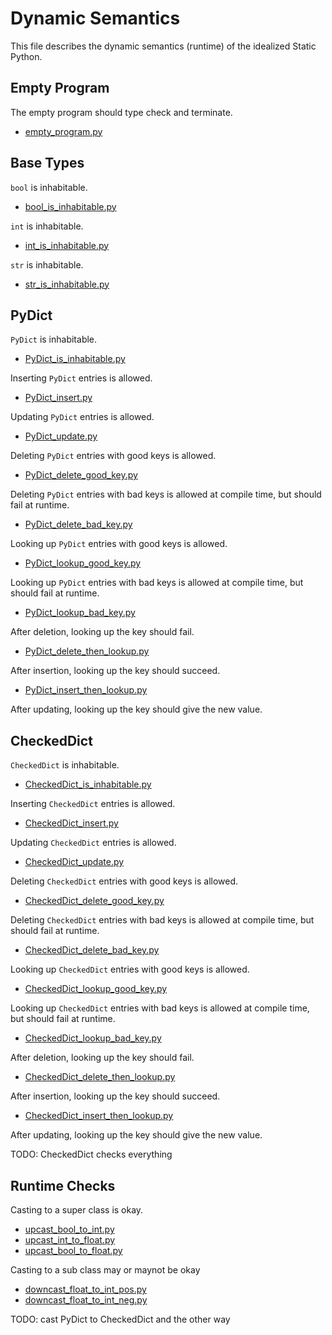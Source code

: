 # Dynamic Semantics

This file describes the dynamic semantics (runtime) of the idealized Static Python.

## Empty Program

The empty program should type check and terminate.

- [empty_program.py](conformance_suite/empty_program.py)

## Base Types

`bool` is inhabitable.

- [bool_is_inhabitable.py](conformance_suite/bool_is_inhabitable.py)

`int` is inhabitable.

- [int_is_inhabitable.py](conformance_suite/int_is_inhabitable.py)

`str` is inhabitable.

- [str_is_inhabitable.py](conformance_suite/str_is_inhabitable.py)

## PyDict

`PyDict` is inhabitable.

- [PyDict_is_inhabitable.py](conformance_suite/PyDict_is_inhabitable.py)

Inserting `PyDict` entries is allowed.

- [PyDict_insert.py](conformance_suite/PyDict_insert.py)

Updating `PyDict` entries is allowed.

- [PyDict_update.py](conformance_suite/PyDict_update.py)

Deleting `PyDict` entries with good keys is allowed.

- [PyDict_delete_good_key.py](conformance_suite/PyDict_delete_good_key.py)

Deleting `PyDict` entries with bad keys is allowed at compile time, but should fail at runtime.

- [PyDict_delete_bad_key.py](conformance_suite/PyDict_delete_bad_key.py)

Looking up `PyDict` entries with good keys is allowed.

- [PyDict_lookup_good_key.py](conformance_suite/PyDict_lookup_good_key.py)

Looking up `PyDict` entries with bad keys is allowed at compile time, but should fail at runtime.

- [PyDict_lookup_bad_key.py](conformance_suite/PyDict_lookup_bad_key.py)

After deletion, looking up the key should fail.

- [PyDict_delete_then_lookup.py](conformance_suite/PyDict_delete_then_lookup.py)

After insertion, looking up the key should succeed.

- [PyDict_insert_then_lookup.py](conformance_suite/PyDict_insert_then_lookup.py)

After updating, looking up the key should give the new value.

## CheckedDict

`CheckedDict` is inhabitable.

- [CheckedDict_is_inhabitable.py](conformance_suite/CheckedDict_is_inhabitable.py)

Inserting `CheckedDict` entries is allowed.

- [CheckedDict_insert.py](conformance_suite/CheckedDict_insert.py)

Updating `CheckedDict` entries is allowed.

- [CheckedDict_update.py](conformance_suite/CheckedDict_update.py)

Deleting `CheckedDict` entries with good keys is allowed.

- [CheckedDict_delete_good_key.py](conformance_suite/CheckedDict_delete_good_key.py)

Deleting `CheckedDict` entries with bad keys is allowed at compile time, but should fail at runtime.

- [CheckedDict_delete_bad_key.py](conformance_suite/CheckedDict_delete_bad_key.py)

Looking up `CheckedDict` entries with good keys is allowed.

- [CheckedDict_lookup_good_key.py](conformance_suite/CheckedDict_lookup_good_key.py)

Looking up `CheckedDict` entries with bad keys is allowed at compile time, but should fail at runtime.

- [CheckedDict_lookup_bad_key.py](conformance_suite/CheckedDict_lookup_bad_key.py)

After deletion, looking up the key should fail.

- [CheckedDict_delete_then_lookup.py](conformance_suite/CheckedDict_delete_then_lookup.py)

After insertion, looking up the key should succeed.

- [CheckedDict_insert_then_lookup.py](conformance_suite/CheckedDict_insert_then_lookup.py)

After updating, looking up the key should give the new value.

TODO: CheckedDict checks everything


## Runtime Checks

Casting to a super class is okay.

- [upcast_bool_to_int.py](conformance_suite/upcast_bool_to_int.py)
- [upcast_int_to_float.py](conformance_suite/upcast_int_to_float.py)
- [upcast_bool_to_float.py](conformance_suite/upcast_bool_to_float.py)

Casting to a sub class may or maynot be okay

- [downcast_float_to_int_pos.py](conformance_suite/downcast_float_to_int_pos.py)
- [downcast_float_to_int_neg.py](conformance_suite/downcast_float_to_int_neg.py)

TODO: cast PyDict to CheckedDict and the other way